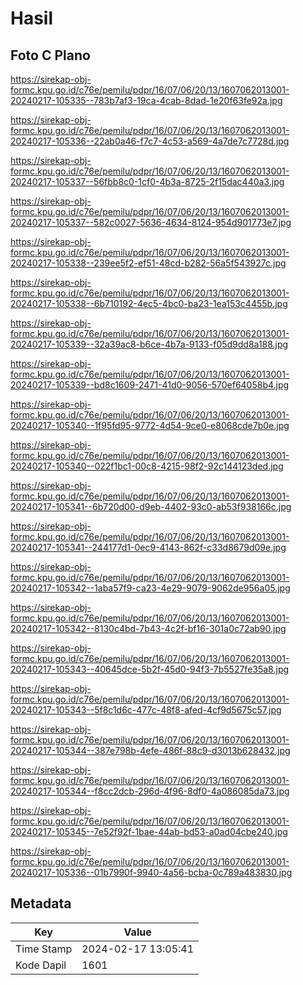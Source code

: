 # Hasil

## Foto C Plano

https://sirekap-obj-formc.kpu.go.id/c76e/pemilu/pdpr/16/07/06/20/13/1607062013001-20240217-105335--783b7af3-19ca-4cab-8dad-1e20f63fe92a.jpg

https://sirekap-obj-formc.kpu.go.id/c76e/pemilu/pdpr/16/07/06/20/13/1607062013001-20240217-105336--22ab0a46-f7c7-4c53-a569-4a7de7c7728d.jpg

https://sirekap-obj-formc.kpu.go.id/c76e/pemilu/pdpr/16/07/06/20/13/1607062013001-20240217-105337--56fbb8c0-1cf0-4b3a-8725-2f15dac440a3.jpg

https://sirekap-obj-formc.kpu.go.id/c76e/pemilu/pdpr/16/07/06/20/13/1607062013001-20240217-105337--582c0027-5636-4634-8124-954d901773e7.jpg

https://sirekap-obj-formc.kpu.go.id/c76e/pemilu/pdpr/16/07/06/20/13/1607062013001-20240217-105338--239ee5f2-ef51-48cd-b282-56a5f543927c.jpg

https://sirekap-obj-formc.kpu.go.id/c76e/pemilu/pdpr/16/07/06/20/13/1607062013001-20240217-105338--6b710192-4ec5-4bc0-ba23-1ea153c4455b.jpg

https://sirekap-obj-formc.kpu.go.id/c76e/pemilu/pdpr/16/07/06/20/13/1607062013001-20240217-105339--32a39ac8-b6ce-4b7a-9133-f05d9dd8a188.jpg

https://sirekap-obj-formc.kpu.go.id/c76e/pemilu/pdpr/16/07/06/20/13/1607062013001-20240217-105339--bd8c1609-2471-41d0-9056-570ef64058b4.jpg

https://sirekap-obj-formc.kpu.go.id/c76e/pemilu/pdpr/16/07/06/20/13/1607062013001-20240217-105340--1f95fd95-9772-4d54-9ce0-e8068cde7b0e.jpg

https://sirekap-obj-formc.kpu.go.id/c76e/pemilu/pdpr/16/07/06/20/13/1607062013001-20240217-105340--022f1bc1-00c8-4215-98f2-92c144123ded.jpg

https://sirekap-obj-formc.kpu.go.id/c76e/pemilu/pdpr/16/07/06/20/13/1607062013001-20240217-105341--6b720d00-d9eb-4402-93c0-ab53f938166c.jpg

https://sirekap-obj-formc.kpu.go.id/c76e/pemilu/pdpr/16/07/06/20/13/1607062013001-20240217-105341--244177d1-0ec9-4143-862f-c33d8679d09e.jpg

https://sirekap-obj-formc.kpu.go.id/c76e/pemilu/pdpr/16/07/06/20/13/1607062013001-20240217-105342--1aba57f9-ca23-4e29-9079-9062de956a05.jpg

https://sirekap-obj-formc.kpu.go.id/c76e/pemilu/pdpr/16/07/06/20/13/1607062013001-20240217-105342--8130c4bd-7b43-4c2f-bf16-301a0c72ab90.jpg

https://sirekap-obj-formc.kpu.go.id/c76e/pemilu/pdpr/16/07/06/20/13/1607062013001-20240217-105343--40645dce-5b2f-45d0-94f3-7b5527fe35a8.jpg

https://sirekap-obj-formc.kpu.go.id/c76e/pemilu/pdpr/16/07/06/20/13/1607062013001-20240217-105343--5f8c1d6c-477c-48f8-afed-4cf9d5675c57.jpg

https://sirekap-obj-formc.kpu.go.id/c76e/pemilu/pdpr/16/07/06/20/13/1607062013001-20240217-105344--387e798b-4efe-486f-88c9-d3013b628432.jpg

https://sirekap-obj-formc.kpu.go.id/c76e/pemilu/pdpr/16/07/06/20/13/1607062013001-20240217-105344--f8cc2dcb-296d-4f96-8df0-4a086085da73.jpg

https://sirekap-obj-formc.kpu.go.id/c76e/pemilu/pdpr/16/07/06/20/13/1607062013001-20240217-105345--7e52f92f-1bae-44ab-bd53-a0ad04cbe240.jpg

https://sirekap-obj-formc.kpu.go.id/c76e/pemilu/pdpr/16/07/06/20/13/1607062013001-20240217-105336--01b7990f-9940-4a56-bcba-0c789a483830.jpg


## Metadata

| Key        | Value               |
| ---------- | ------------------- |
| Time Stamp | 2024-02-17 13:05:41 |
| Kode Dapil | 1601                |



